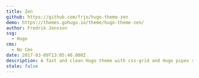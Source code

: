 ```yaml
---
title: Zen
github: https://github.com/frjo/hugo-theme-zen
demo: https://themes.gohugo.io/theme/hugo-theme-zen/
author: Fredrik Jonsson
ssg:
  - Hugo
cms:
  - No Cms
date: 2017-03-09T13:05:40.000Z
description: A fast and clean Hugo theme with css-grid and Hugo pipes support.
stale: false
---
```

